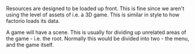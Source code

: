 Resources are designed to be loaded up front. This is fine since we aren't using the level of assets of i.e. a 3D game. This is similar in style to how factorio loads its data.

A game will have a scene. This is usually for dividing up unrelated areas of the game - i.e. the root. Normally this would be divided into two - the menu, and the game itself.